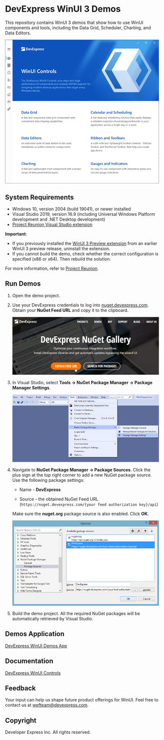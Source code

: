 # DevExpress WinUI 3 Demos

This repository contains WinUI 3 demos that show how to use WinUI components and tools, including the Data Grid, Scheduler, Charting, and Data Editors.

<img src="./images/winui-demos.png">

## System Requirements

* Windows 10, version 2004 (build 19041), or newer installed
* Visual Studio 2019, version 16.9 (including Universal Windows Platform development and .NET Desktop development)
* [Project Reunion Visual Studio extension](https://marketplace.visualstudio.com/items?itemName=ProjectReunion.MicrosoftProjectReunion)

**Important**:
* If you previously installed the [WinUI 3 Preview extension](https://marketplace.visualstudio.com/items?itemName=Microsoft-WinUI.WinUIProjectTemplates) from an earlier WinUI 3 preview release, uninstall the extension.
* If you cannot build the demo, check whether the correct configuration is specified (x86 or x64). Then rebuild the solution.

For more information, refer to [Project Reunion](https://docs.microsoft.com/en-us/windows/apps/project-reunion/).

## Run Demos

1. Open the demo project.

2. Use your DevExpress credentials to log into [nuget.devexpress.com](nuget.devexpress.com). Obtain your **NuGet Feed URL** and copy it to the clipboard.

    <img src="./images/winui-nuget-gallery.png">

3. In Visual Studio, select **Tools -> NuGet Package Manager -> Package Manager Settings**.

    <img src="./images/package-manager-settings.png">

4. Navigate to **NuGet Package Manager -> Package Sources**. Click the plus sign at the top right corner to add a new NuGet package source. Use the following package settings:

    * Name - **DevExpress**

    * Source - the obtained NuGet Feed URL (`https://nuget.devexpress.com/{your feed authorization key}/api`)

    Make sure the **nuget.org** package source is also enabled. Click **OK**.
    
    <img src="./images/package-sources.png">

5. Build the demo project. All the required NuGet packages will be automatically retrieved by Visual Studio.

## Demos Application

[DevExpress WinUI Demos App](https://demos.devexpress.com/winui/)

## Documentation

[DevExpress WinUI Controls](https://docs.devexpress.com/WinUI/402541/winui-controls)

## Feedback

Your input can help us shape future product offerings for WinUI. Feel free to contact us at wpfteam@devexpress.com.

## Copyright

Developer Express Inc. All rights reserved.
